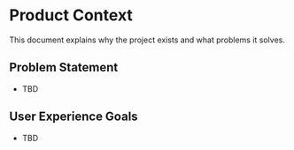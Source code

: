 # Product Context

This document explains why the project exists and what problems it solves.

## Problem Statement

- TBD

## User Experience Goals

- TBD
